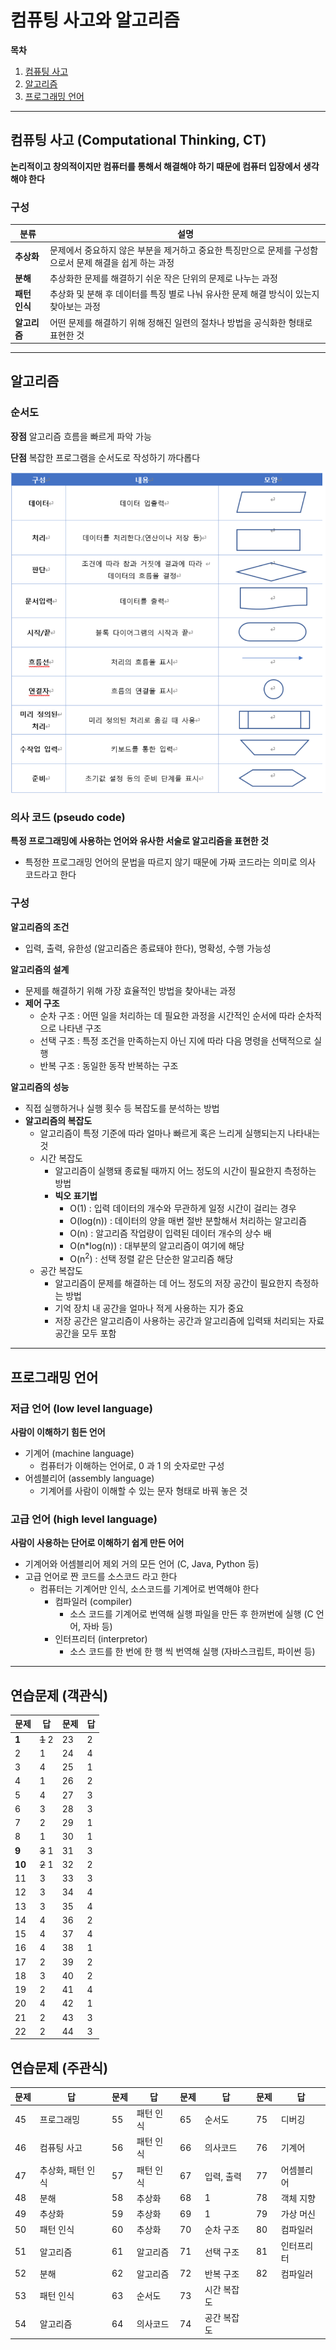 # 컴퓨팅 사고와 알고리즘

**목차**

1. [컴퓨팅 사고](#컴퓨팅-사고)
2. [알고리즘](#알고리즘)
3. [프로그래밍 언어](#프로그래밍-언어)

---

## 컴퓨팅 사고 (Computational Thinking, CT)

**논리적이고 창의적이지만 컴퓨터를 통해서 해결해야 하기 때문에 컴퓨터 입장에서 생각해야 한다**



### 구성

| 분류          | 설명                                                         |
| ------------- | ------------------------------------------------------------ |
| **추상화**    | 문제에서 중요하지 않은 부분을 제거하고 중요한 특징만으로 문제를 구성함으로서 문제 해결을 쉽게 하는 과정 |
| **분해**      | 추상화한 문제를 해결하기 쉬운 작은 단위의 문제로 나누는 과정 |
| **패턴 인식** | 추상화 및 분해 후 데이터를 특징 별로 나눠 유사한 문제 해결 방식이 있는지 찾아보는 과정 |
| **알고리즘**  | 어떤 문제를 해결하기 위해 정해진 일련의 절차나 방법을 공식화한 형태로 표현한 것 |

---

## 알고리즘

### 순서도

**장점** 알고리즘 흐름을 빠르게 파악 가능

**단점** 복잡한 프로그램을 순서도로 작성하기 까다롭다

![순서도](./07_Algorithm.assets/flow.png)



### 의사 코드 (pseudo code)

**특정 프로그래밍에 사용하는 언어와 유사한 서술로 알고리즘을 표현한 것**

* 특정한 프로그래밍 언어의 문법을 따르지 않기 때문에 가짜 코드라는 의미로 의사 코드라고 한다



### 구성

**알고리즘의 조건**

* 입력, 출력, 유한성 (알고리즘은 종료돼야 한다), 명확성, 수행 가능성

**알고리즘의 설계**

* 문제를 해결하기 위해 가장 효율적인 방법을 찾아내는 과정
* **제어 구조**
  * 순차 구조 : 어떤 일을 처리하는 데 필요한 과정을 시간적인 순서에 따라 순차적으로 나타낸 구조
  * 선택 구조 : 특정 조건을 만족하는지 아닌 지에 따라 다음 명령을 선택적으로 실행
  * 반복 구조 : 동일한 동작 반복하는 구조

**알고리즘의 성능**

* 직접 실행하거나 실행 횟수 등 복잡도를 분석하는 방법
* **알고리즘의 복잡도**
  * 알고리즘이 특정 기준에 따라 얼마나 빠르게 혹은 느리게 실행되는지 나타내는 것
  * 시간 복잡도
    * 알고리즘이 실행돼 종료될 때까지 어느 정도의 시간이 필요한지 측정하는 방법
    * **빅오 표기법**
      * O(1) : 입력 데이터의 개수와 무관하게 일정 시간이 걸리는 경우
      * O(log(n)) : 데이터의 양을 매번 절반 분할해서 처리하는 알고리즘
      * O(n) : 알고리즘 작업량이 입력된 데이터 개수의 상수 배
      * O(n*log(n)) : 대부분의 알고리즘이 여기에 해당
      * O(n<sup>2</sup>) : 선택 정렬 같은 단순한 알고리즘 해당
  * 공간 복잡도
    * 알고리즘이 문제를 해결하는 데 어느 정도의 저장 공간이 필요한지 측정하는 방법
    * 기억 장치 내 공간을 얼마나 적게 사용하는 지가 중요
    * 저장 공간은 알고리즘이 사용하는 공간과 알고리즘에 입력돼 처리되는 자료 공간을 모두 포함

---

## 프로그래밍 언어

### 저급 언어 (low level language)

**사람이 이해하기 힘든 언어**

* 기계어 (machine language) 
  * 컴퓨터가 이해하는 언어로, 0 과 1 의 숫자로만 구성
* 어셈블리어 (assembly language) 
  * 기계어를 사람이 이해할 수 있는 문자 형태로 바꿔 놓은 것



### 고급 언어 (high level language)

**사람이 사용하는 단어로 이해하기 쉽게 만든 어어**

* 기계어와 어셈블리어 제외 거의 모든 언어 (C, Java, Python 등)
* 고급 언어로 짠 코드를 소스코드 라고 한다
  * 컴퓨터는 기계어만 인식, 소스코드를 기계어로 번역해야 한다
    * 컴파일러 (compiler)
      * 소스 코드를 기계어로 번역해 실행 파일을 만든 후 한꺼번에 실행 (C 언어, 자바 등)
    * 인터프리터 (interpretor)
      * 소스 코드를 한 번에 한 행 씩 번역해 실행 (자바스크립트, 파이썬 등)

---

## 연습문제 (객관식)

| 문제   | 답      | 문제 | 답   |
| ------ | ------- | ---- | ---- |
| **1**  | ~~1~~ 2 | 23   | 2    |
| 2      | 1       | 24   | 4    |
| 3      | 4       | 25   | 1    |
| 4      | 1       | 26   | 2    |
| 5      | 4       | 27   | 3    |
| 6      | 3       | 28   | 3    |
| 7      | 2       | 29   | 1    |
| 8      | 1       | 30   | 1    |
| **9**  | ~~3~~ 1 | 31   | 3    |
| **10** | ~~2~~ 1 | 32   | 2    |
| 11     | 3       | 33   | 3    |
| 12     | 3       | 34   | 4    |
| 13     | 3       | 35   | 4    |
| 14     | 4       | 36   | 2    |
| 15     | 4       | 37   | 4    |
| 16     | 4       | 38   | 1    |
| 17     | 2       | 39   | 2    |
| 18     | 3       | 40   | 2    |
| 19     | 2       | 41   | 4    |
| 20     | 4       | 42   | 1    |
| 21     | 2       | 43   | 3    |
| 22     | 2       | 44   | 3    |

## 연습문제 (주관식)

| 문제 | 답                | 문제 | 답        | 문제 | 답          | 문제 | 답         |
| ---- | ----------------- | ---- | --------- | ---- | ----------- | ---- | ---------- |
| 45   | 프로그래밍        | 55   | 패턴 인식 | 65   | 순서도      | 75   | 디버깅     |
| 46   | 컴퓨팅 사고       | 56   | 패턴 인식 | 66   | 의사코드    | 76   | 기계어     |
| 47   | 추상화, 패턴 인식 | 57   | 패턴 인식 | 67   | 입력, 출력  | 77   | 어셈블리어 |
| 48   | 분해              | 58   | 추상화    | 68   | 1           | 78   | 객체 지향  |
| 49   | 추상화            | 59   | 추상화    | 69   | 1           | 79   | 가상 머신  |
| 50   | 패턴 인식         | 60   | 추상화    | 70   | 순차 구조   | 80   | 컴파일러   |
| 51   | 알고리즘          | 61   | 알고리즘  | 71   | 선택 구조   | 81   | 인터프리터 |
| 52   | 분해              | 62   | 알고리즘  | 72   | 반복 구조   | 82   | 컴파일러   |
| 53   | 패턴 인식         | 63   | 순서도    | 73   | 시간 복잡도 |      |            |
| 54   | 알고리즘          | 64   | 의사코드  | 74   | 공간 복잡도 |      |            |

